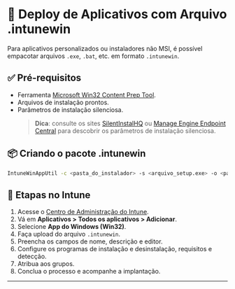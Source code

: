 # 📁 Deploy de Aplicativos com Arquivo .intunewin

Para aplicativos personalizados ou instaladores não MSI, é possível empacotar arquivos `.exe`, `.bat`, etc. em formato `.intunewin`.

## ✅ Pré-requisitos

- Ferramenta [Microsoft Win32 Content Prep Tool](https://github.com/Microsoft/Microsoft-Win32-Content-Prep-Tool).
- Arquivos de instalação prontos.
- Parâmetros de instalação silenciosa.
   > **Dica**: consulte os sites [SilentInstalHQ](https://silentinstallhq.com/) ou [Manage Engine Endpoint Central](https://www.manageengine.com/products/desktop-central/software-installation/latest-software.html) para descobrir os parâmetros de instalação silenciosa.

## 📦 Criando o pacote .intunewin

```bash
IntuneWinAppUtil -c <pasta_do_instalador> -s <arquivo_setup.exe> -o <pasta_de_saida>
```

## 🚀 Etapas no Intune

1. Acesse o [Centro de Administração do Intune](https://intune.microsoft.com).
2. Vá em **Aplicativos > Todos os aplicativos > Adicionar**.
3. Selecione **App do Windows (Win32)**.
4. Faça upload do arquivo `.intunewin`.
5. Preencha os campos de nome, descrição e editor.
6. Configure os programas de instalação e desinstalação, requisitos e detecção.
7. Atribua aos grupos.
8. Conclua o processo e acompanhe a implantação.

---
